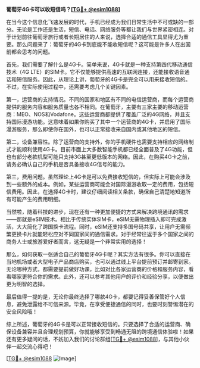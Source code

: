 **葡萄牙4G卡可以收短信吗？[[TG💪+ @esim1088](https://t.me/s/esim1088)]**

在当今这个信息化飞速发展的时代，手机已经成为我们日常生活中不可或缺的一部分。无论是工作还是生活，短信、电话、网络服务等都让我们与世界紧密相连。对于计划前往葡萄牙旅行或者长期居住的人来说，选择合适的通信工具显得尤为重要。那么问题来了：葡萄牙的4G卡到底能不能收短信呢？这可能是许多人在出国前都会思考的问题。

首先，我们需要了解什么是4G卡。简单来说，4G卡就是一种支持第四代移动通信技术（4G LTE）的SIM卡。它不仅能够提供高速的互联网连接，还能接收语音通话和短信服务。因此，从理论上讲，葡萄牙的4G卡是完全可以用来接收短信的。不过，在实际使用过程中，还需要考虑几个关键因素。

第一，运营商的支持情况。不同的国家和地区有不同的电信运营商，而每个运营商提供的服务内容和服务质量也各不相同。在葡萄牙，主要有三家主要的移动运营商：MEO、NOS和Vodafone。这些运营商都提供了覆盖广泛的4G网络，并且支持国际漫游功能。这意味着如果你购买了其中一个运营商的4G卡，并启用了国际漫游服务，那么即使你在国外，也可以正常接收来自国内或其他地区的短信。

第二，设备兼容性。除了运营商的支持外，你的手机硬件也需要支持相应的网络制式才能顺利使用4G卡。目前市面上大多数智能手机都已经全面普及了4G功能，但也有部分老款机型可能只支持3G甚至更低版本的网络。因此，在购买4G卡之前，请务必确认自己的手机是否具备接收4G信号的能力。

第三，费用问题。虽然理论上4G卡是可以免费接收短信的，但实际上可能会涉及到一些额外的成本。例如，某些运营商可能会对国际漫游收取一定的费用，包括短信费用。因此，在选择4G卡时，建议仔细阅读相关条款，确保自己清楚地知道所有可能产生的费用明细。

当然啦，随着科技的进步，现在还有一种更加便捷的方式来解决跨境通讯的需求——那就是eSIM技术。相比于传统实体SIM卡，eSIM无需物理插入即可完成激活，大大简化了跨国换卡流程。同时，eSIM还支持多国号码共享，让用户无需频繁更换卡片就能轻松应对不同国家间的通信需求。对于经常往返于多个国家之间的商务人士或旅游爱好者而言，这无疑是一个非常实用的选择！

那么，如何获取一张适合自己的葡萄牙4G卡呢？其实方法有很多。你可以直接在当地机场或者大型电子产品商店购买，也可以通过线上平台提前预订并邮寄到家。无论哪种方式，都需要提前做好功课，比如对比各家运营商的价格和服务内容，看看哪家更符合你的需求。此外，还可以参考其他用户的评价和经验分享，以便做出更为明智的选择。

最后值得一提的是，无论你最终选择了哪款4G卡，都要记得妥善保管好个人信息，避免泄露给不可信来源。毕竟，在享受便捷通信的同时，也要时刻警惕潜在的安全风险哦！

综上所述，葡萄牙的4G卡是可以正常接收短信的。只要选择了合适的运营商、确保设备兼容并且合理规划预算，你就能够享受到畅通无阻的跨境通信体验啦！如果还有更多疑问的话，不妨加入我们的讨论群组[[TG💪+ @esim1088](https://t.me/s/esim1088)]，与其他小伙伴一起交流心得吧！

[[TG💪+ @esim1088](https://t.me/s/esim1088) ![Image](https://i.postimg.cc/4NQfJmqS/Snipaste-2025-05-13-00-14-12.png)]